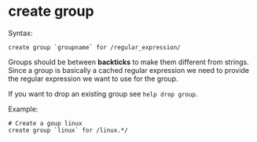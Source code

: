 create group
============

Syntax:

	create group `groupname` for /regular_expression/
	
Groups should be between **backticks** to make them different from strings.
Since a group is basically a cached regular expression we need to provide
the regular expression we want to use for the group.

If you want to drop an existing group see `help drop group`.

Example:

	# Create a goup linux
	create group `linux` for /linux.*/
	
	